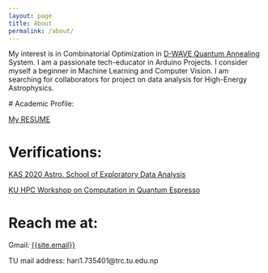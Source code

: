 ```yaml
---
layout: page
title: About
permalink: /about/
---
```

<p>
My interest is in Combinatorial Optimization in  <a href="https://www.dwavesys.com/" target="_blank">D-WAVE Quantum Annealing</a> System. I am a passionate tech-educator in Arduino Projects. I consider myself a beginner in Machine Learning and Computer Vision. I am searching for collaborators for project on data analysis for High-Energy Astrophysics. 
</p>
# Academic Profile:
<p> 
  <a href="https://hariramkrishna.github.io/CV_HRKG.pdf" target="_blank">My RESUME</a>
 </p>

# Verifications:
<p> 
  <a href="https://hariramkrishna.github.io/KAS.pdf" target="_blank">KAS 2020 Astro. School of Exploratory Data Analysis</a>
 </p>
 <p> 
  <a href="https://hariramkrishna.github.io/HPC.pdf" target="_blank">KU HPC Workshop on Computation in Quantum Espresso </a>
 </p>

# Reach me at:
Gmail: <a href="mailto:{{site.email}}?Subject=From Blog Site:">{{site.email}}</a>
<p>
TU mail address: hari1.735401@trc.tu.edu.np
  </p>
